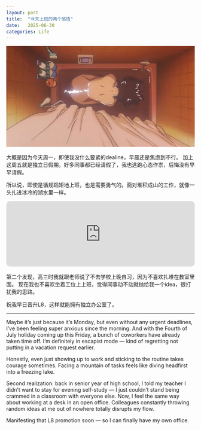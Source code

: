 ```yaml
---
layout: post
title:  "今天上班的两个感悟"
date:   2025-06-30
categories: Life
---
```



![pic](/image/jpg_10.jpg)

大概是因为今天周一，即使我没什么要紧的dealine，早晨还是焦虑到不行。
加上这周五就是独立日假期，好多同事都已经请假了，我也逃跑心态作祟，后悔没有早早请假。

所以说，即使是循规蹈矩地上班，也是需要勇气的。面对堆积成山的工作，就像一头扎进冰冷的湖水里一样。

<iframe allow="autoplay *; encrypted-media *; fullscreen *; clipboard-write" frameborder="0" height="175" style="width:100%;max-width:660px;overflow:hidden;border-radius:10px;" sandbox="allow-forms allow-popups allow-same-origin allow-scripts allow-storage-access-by-user-activation allow-top-navigation-by-user-activation" src="https://embed.music.apple.com/us/song/freezing/1557463732"></iframe>

第二个发现，高三时我就跟老师说了不去学校上晚自习，因为不喜欢扎堆在教室里面。
现在我也不喜欢坐着工位上上班，觉得同事动不动就抛给我一个idea，很打扰我的思路。

祝我早日晋升L8，这样就能拥有独立办公室了。

---

Maybe it’s just because it’s Monday, but even without any urgent deadlines, I’ve been feeling super anxious since the morning.
And with the Fourth of July holiday coming up this Friday, a bunch of coworkers have already taken time off.
I’m definitely in escapist mode — kind of regretting not putting in a vacation request earlier.

Honestly, even just showing up to work and sticking to the routine takes courage sometimes.
Facing a mountain of tasks feels like diving headfirst into a freezing lake.

Second realization: back in senior year of high school, I told my teacher I didn’t want to stay for evening self-study — 
I just couldn’t stand being crammed in a classroom with everyone else.
Now, I feel the same way about working at a desk in an open office.
Colleagues constantly throwing random ideas at me out of nowhere totally disrupts my flow.

Manifesting that L8 promotion soon — so I can finally have my own office.

